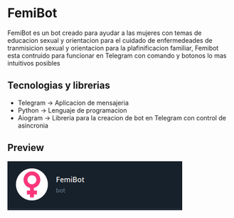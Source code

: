 # FemiBot

FemiBot es un bot creado para ayudar a las mujeres con temas de educacion sexual y orientacion para el cuidado de enfermedeades de tranmisicion sexual y orientacion para la plafinificacion familiar, Femibot esta contruido para funcionar en Telegram con comando y botonos lo mas intuitivos posibles

## Tecnologias y librerias

* Telegram -> Aplicacion de mensajeria
* Python -> Lenguaje de programacion
* Aiogram -> Libreria para la creacion de bot en Telegram con control de asincronia

## Preview
![img.png](img.png)